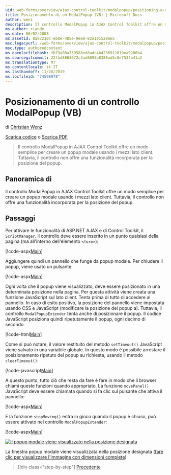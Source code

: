 ```yaml
---
uid: web-forms/overview/ajax-control-toolkit/modalpopup/positioning-a-modalpopup-vb
title: Posizionamento di un ModalPopup (VB) | Microsoft Docs
author: wenz
description: Il controllo ModalPopup in AJAX Control Toolkit offre un modo semplice per creare un popup modale usando i mezzi lato client. Tuttavia, il controllo non offre...
ms.author: riande
ms.date: 06/02/2008
ms.assetid: 8a07210c-eb0e-485e-9ee8-82a101520e65
msc.legacyurl: /web-forms/overview/ajax-control-toolkit/modalpopup/positioning-a-modalpopup-vb
msc.type: authoredcontent
ms.openlocfilehash: fb79a08a339588ed8adc4b4236911819ea9286b4
ms.sourcegitcommit: 22fbd8863672c4ad6693b8388ad5c8e753fb41a2
ms.translationtype: MT
ms.contentlocale: it-IT
ms.lasthandoff: 11/28/2019
ms.locfileid: "74598978"
---
```

# <a name="positioning-a-modalpopup-vb"></a>Posizionamento di un controllo ModalPopup (VB)

di [Christian Wenz](https://github.com/wenz)

[Scarica codice](https://download.microsoft.com/download/2/4/0/24052038-f942-4336-905b-b60ae56f0dd5/ModalPopup4.vb.zip) o [Scarica PDF](https://download.microsoft.com/download/b/6/a/b6ae89ee-df69-4c87-9bfb-ad1eb2b23373/modalpopup4VB.pdf)

> Il controllo ModalPopup in AJAX Control Toolkit offre un modo semplice per creare un popup modale usando i mezzi lato client. Tuttavia, il controllo non offre una funzionalità incorporata per la posizione del popup.

## <a name="overview"></a>Panoramica di

Il controllo ModalPopup in AJAX Control Toolkit offre un modo semplice per creare un popup modale usando i mezzi lato client. Tuttavia, il controllo non offre una funzionalità incorporata per la posizione del popup.

## <a name="steps"></a>Passaggi

Per attivare le funzionalità di ASP.NET AJAX e di Control Toolkit, il `ScriptManager`. il controllo deve essere inserito in un punto qualsiasi della pagina (ma all'interno dell'elemento `<form>`):

[!code-aspx[Main](positioning-a-modalpopup-vb/samples/sample1.aspx)]

Aggiungere quindi un pannello che funge da popup modale. Per chiudere il popup, viene usato un pulsante:

[!code-aspx[Main](positioning-a-modalpopup-vb/samples/sample2.aspx)]

Ogni volta che il popup viene visualizzato, deve essere posizionato in una determinata posizione nella pagina. Per questa attività viene creata una funzione JavaScript sul lato client. Tenta prima di tutto di accedere al pannello. In caso di esito positivo, la posizione del pannello viene impostata usando CSS e JavaScript (modificare la posizione del popup a). Tuttavia, il controllo `ModalPopupExtender` tenta anche di posizionare il popup. Il codice JavaScript posiziona quindi ripetutamente il popup, ogni decimo di secondo.

[!code-html[Main](positioning-a-modalpopup-vb/samples/sample3.html)]

Come si può notare, il valore restituito del metodo `setTimeout()` JavaScript viene salvato in una variabile globale. In questo modo è possibile arrestare il posizionamento ripetuto del popup su richiesta, usando il metodo `clearTimeout()`:

[!code-javascript[Main](positioning-a-modalpopup-vb/samples/sample4.js)]

A questo punto, tutto ciò che resta da fare è fare in modo che il browser chiami queste funzioni quando appropriato. La funzione `movePanel()` JavaScript deve essere chiamata quando si fa clic sul pulsante che attiva il pannello:

[!code-aspx[Main](positioning-a-modalpopup-vb/samples/sample5.aspx)]

E la funzione `stopMoving()` entra in gioco quando il popup è chiuso, può essere attivato nel controllo `ModalPopupExtender`:

[!code-aspx[Main](positioning-a-modalpopup-vb/samples/sample6.aspx)]

[![il popup modale viene visualizzato nella posizione designata](positioning-a-modalpopup-vb/_static/image2.png)](positioning-a-modalpopup-vb/_static/image1.png)

La finestra popup modale viene visualizzata nella posizione designata ([fare clic per visualizzare l'immagine con dimensioni complete](positioning-a-modalpopup-vb/_static/image3.png))

> [!div class="step-by-step"]
> [Precedente](handling-postbacks-from-a-modalpopup-vb.md)
